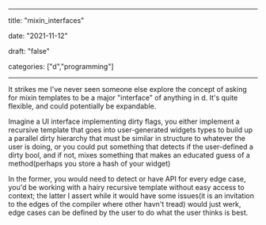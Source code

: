 
---

title: "mixin\_interfaces"

date: "2021-11-12"

draft: "false"

categories: ["d","programming"]

---

It strikes me I've never seen someone else explore the concept of asking for mixin templates to be a major "interface" of anything in d. It's quite flexible, and could potentially be expandable.

Imagine a UI interface implementing dirty flags, you either implement a recursive template that goes into user-generated widgets types to build up a parallel dirty hierarchy that must be similar in structure to whatever the user is doing, or you could put something that detects if the user-defined a dirty bool, and if not, mixes something that makes an educated guess of a method(perhaps you store a hash of your widget)

In the former, you would need to detect or have API for every edge case, you'd be working with a hairy recursive template without easy access to context; the latter I assert while it would have some issues(it is an invitation to the edges of the compiler where other havn't tread) would just werk, edge cases can be defined by the user to do what the user thinks is best.
